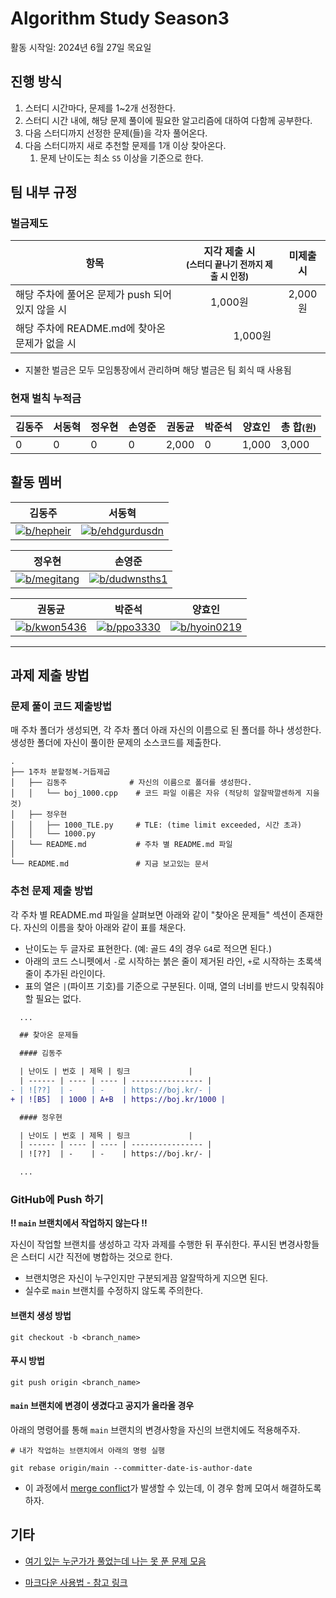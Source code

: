 <!-- 문제 템플릿

| 난이도 | 번호     | 제목 | 링크                      | 선정 이유 |
| ------ | -------- | ---- | ------------------------- | --------- |
| ![??]  | 문제번호 | -    | <https://boj.kr/문제번호> |           |

-->

# Algorithm Study Season3

활동 시작일: 2024년 6월 27일 목요일

## 진행 방식

1. 스터디 시간마다, 문제를 1~2개 선정한다.
2. 스터디 시간 내에, 해당 문제 풀이에 필요한 알고리즘에 대하여 다함께 공부한다.
3. 다음 스터디까지 선정한 문제(들)을 각자 풀어온다.
4. 다음 스터디까지 새로 추천할 문제를 1개 이상 찾아온다.
    1. 문제 난이도는 최소 `S5` 이상을 기준으로 한다.

## 팀 내부 규정

### 벌금제도

<table>
    <thead>
        <tr>
            <th>항목</th>
            <th>지각 제출 시<br><small>(스터디 끝나기 전까지 제출 시 인정)</small></th>
            <th>미제출 시</th>
        </tr>
    </thead>
    <tbody>
        <tr>
            <td>해당 주차에 풀어온 문제가 push 되어있지 않을 시</td>
            <td align="center">1,000원</td>
            <td align="center">2,000원</td>
        </tr>
        <tr>
            <td>해당 주차에 README.md에 찾아온 문제가 없을 시</td>
            <td align="center" colspan="2">1,000원</td>
        </tr>
    </tbody>
</table>

-   지불한 벌금은 모두 모임통장에서 관리하며 해당 벌금은 팀 회식 때 사용됨

### 현재 벌칙 누적금

| 김동주 | 서동혁 | 정우현 | 손영준 | 권동균 | 박준석 | 양효인 | 총 합<small>(원)</small> |
| ------ | ------ | ------ | ------ | ------ | ------ | ------ | ------------------------ |
| 0      | 0      | 0      | 0      | 2,000  | 0      | 1,000  | 3,000                    |

## 활동 멤버

| 김동주                    | 서동혁                            |
| ------------------------- | --------------------------------- |
| [![b/hepheir]][s/hepheir] | [![b/ehdgurdusdn]][s/ehdgurdusdn] |

[b/hepheir]: http://mazassumnida.wtf/api/v2/generate_badge?boj=hepheir
[s/hepheir]: https://solved.ac/profile/hepheir
[b/ehdgurdusdn]: http://mazassumnida.wtf/api/v2/generate_badge?boj=ehdgurdusdn
[s/ehdgurdusdn]: https://solved.ac/profile/ehdgurdusdn

| 정우현                      | 손영준                          |
| --------------------------- | ------------------------------- |
| [![b/megitang]][s/megitang] | [![b/dudwnsths1]][s/dudwnsths1] |

[b/megitang]: http://mazassumnida.wtf/api/v2/generate_badge?boj=megitang
[s/megitang]: https://solved.ac/profile/megitang
[b/dudwnsths1]: http://mazassumnida.wtf/api/v2/generate_badge?boj=dudwnsths1
[s/dudwnsths1]: https://solved.ac/profile/dudwnsths1

| 권동균                      | 박준석                    | 양효인                        |
| --------------------------- | ------------------------- | ----------------------------- |
| [![b/kwon5436]][s/kwon5436] | [![b/ppo3330]][s/ppo3330] | [![b/hyoin0219]][s/hyoin0219] |

[b/kwon5436]: http://mazassumnida.wtf/api/v2/generate_badge?boj=kwon5436
[s/kwon5436]: https://solved.ac/profile/kwon5436
[b/ppo3330]: http://mazassumnida.wtf/api/v2/generate_badge?boj=ppo3330
[s/ppo3330]: https://solved.ac/profile/ppo3330
[b/hyoin0219]: http://mazassumnida.wtf/api/v2/generate_badge?boj=hyoin0219
[s/hyoin0219]: https://solved.ac/profile/hyoin0219

---

## 과제 제출 방법

### 문제 풀이 코드 제출방법

매 주차 폴더가 생성되면, 각 주차 폴더 아래 자신의 이름으로 된 폴더를 하나 생성한다.
생성한 폴더에 자신이 풀이한 문제의 소스코드를 제출한다.

```text
.
├── 1주차 분할정복-거듭제곱
│   ├── 김동주              # 자신의 이름으로 폴더를 생성한다.
│   │   └── boj_1000.cpp    # 코드 파일 이름은 자유 (적당히 알잘딱깔센하게 지을 것)
│   ├── 정우현
│   │   ├── 1000_TLE.py     # TLE: (time limit exceeded, 시간 초과)
│   │   └── 1000.py
│   └── README.md           # 주차 별 README.md 파일
│
└── README.md               # 지금 보고있는 문서
```

### 추천 문제 제출 방법

각 주차 별 README.md 파일을 살펴보면 아래와 같이 "찾아온 문제들" 섹션이 존재한다.
자신의 이름을 찾아 아래와 같이 표를 채운다.

-   난이도는 두 글자로 표현한다. (예: 골드 4의 경우 `G4`로 적으면 된다.)
-   아래의 코드 스니펫에서 `-`로 시작하는 붉은 줄이 제거된 라인, `+`로 시작하는 초록색 줄이 추가된 라인이다.
-   표의 열은 `|`(파이프 기호)를 기준으로 구분된다. 이때, 열의 너비를 반드시 맞춰줘야 할 필요는 없다.

```diff
  ...

  ## 찾아온 문제들

  #### 김동주

  | 난이도 | 번호 | 제목 | 링크             |
  | ------ | ---- | ---- | ---------------- |
- | ![??]  | -    | -    | https://boj.kr/- |
+ | ![B5]  | 1000 | A+B  | https://boj.kr/1000 |

  #### 정우현

  | 난이도 | 번호 | 제목 | 링크             |
  | ------ | ---- | ---- | ---------------- |
  | ![??]  | -    | -    | https://boj.kr/- |

  ...
```

### GitHub에 Push 하기

**!! `main` 브랜치에서 작업하지 않는다 !!**

자신이 작업할 브랜치를 생성하고 각자 과제를 수행한 뒤 푸쉬한다.
푸시된 변경사항들은 스터디 시간 직전에 병합하는 것으로 한다.

-   브랜치명은 자신이 누구인지만 구분되게끔 알잘딱하게 지으면 된다.
-   실수로 `main` 브랜치를 수정하지 않도록 주의한다.

#### 브랜치 생성 방법

```shell
git checkout -b <branch_name>
```

#### 푸시 방법

```shell
git push origin <branch_name>
```

#### `main` 브랜치에 변경이 생겼다고 공지가 올라올 경우

아래의 명령어를 통해 `main` 브랜치의 변경사항을 자신의 브랜치에도 적용해주자.

```
# 내가 작업하는 브랜치에서 아래의 명령 실행

git rebase origin/main --committer-date-is-author-date
```

-   이 과정에서 [merge conflict](https://docs.github.com/ko/pull-requests/collaborating-with-pull-requests/addressing-merge-conflicts/about-merge-conflicts)가 발생할 수 있는데, 이 경우 함께 모여서 해결하도록 하자.

## 기타

-   [여기 있는 누군가가 풀었는데 나는 못 푼 문제 모음](https://solved.ac/search?query=%28%40hepheir+%7C+%40ehdgurdusdn+%7C+%40megitang+%7C+%40dudwnsths1+%7C+%40kwon5436+%7C+%40ppo3330+%7C+%40hyoin0219%29+-+%40%24me)

-   [마크다운 사용법 - 참고 링크](https://gist.github.com/ihoneymon/652be052a0727ad59601)
